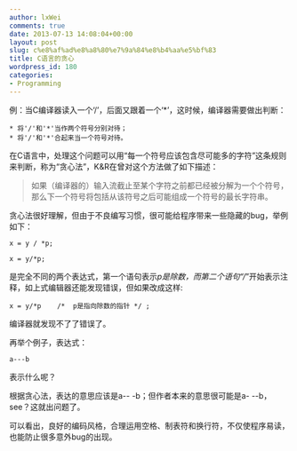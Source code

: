 ```yaml
---
author: lxWei
comments: true
date: 2013-07-13 14:08:04+00:00
layout: post
slug: c%e8%af%ad%e8%a8%80%e7%9a%84%e8%b4%aa%e5%bf%83
title: C语言的贪心
wordpress_id: 180
categories:
- Programming
---
```


例：当C编译器读入一个‘/’，后面又跟着一个‘*’，这时候，编译器需要做出判断：

    * 将'/'和'*'当作两个符号分别对待；
    * 将'/'和'*'合起来当一个符号对待。



在C语言中，处理这个问题可以用“每一个符号应该包含尽可能多的字符”这条规则来判断，称为“贪心法”，K&R在曾对这个方法做了如下描述：


> 如果（编译器的）输入流截止至某个字符之前都已经被分解为一个个符号，那么下一个符号将包括从该符号之后可能组成一个符号的最长字符串。




贪心法很好理解，但由于不良编写习惯，很可能给程序带来一些隐藏的bug，举例如下：<!-- more -->

    x = y / *p;

    x = y/*p;


是完全不同的两个表达式，第一个语句表示*p是除数，而第二个语句“/*”开始表示注释，如上式编辑器还能发现错误，但如果改成这样:

    x = y/*p    /*  p是指向除数的指针 */ ;


编译器就发现不了了错误了。

再举个例子，表达式：

    
    a---b


表示什么呢？

根据贪心法，表达的意思应该是a-- -b；但作者本来的意思很可能是a- --b，see？这就出问题了。

可以看出，良好的编码风格，合理运用空格、制表符和换行符，不仅使程序易读，也能防止很多意外bug的出现。
